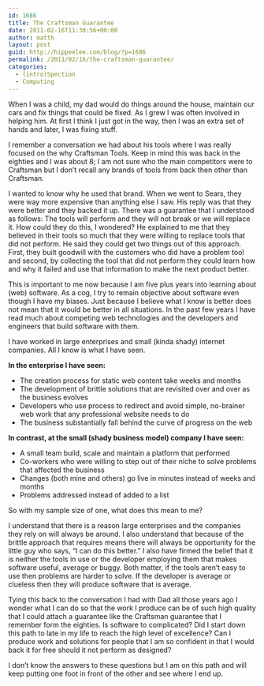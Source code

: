 ```yaml
---
id: 1686
title: The Craftsman Guarantee
date: 2011-02-16T11:30:56+00:00
author: matth
layout: post
guid: http://hippeelee.com/blog/?p=1686
permalink: /2011/02/16/the-craftsman-guarantee/
categories:
  - (intro)Spection
  - Computing
---
```

When I was a child, my dad would do things around the house, maintain our cars and fix things that could be fixed. As I grew I was often involved in helping him. At first I think I just got in the way, then I was an extra set of hands and later, I was fixing stuff.

I remember a conversation we had about his tools where I was really focused on the why Craftsman Tools. Keep in mind this was back in the eighties and I was about 8; I am not sure who the main competitors were to Craftsman but I don&#8217;t recall any brands of tools from back then other than Craftsman.

I wanted to know why he used that brand. When we went to Sears, they were way more expensive than anything else I saw. His reply was that they were better and they backed it up. There was a guarantee that I understood as follows: The tools will perform and they will not break or we will replace it. How could they do this, I wondered? He explained to me that they believed in their tools so much that they were willing to replace tools that<!--more--> did not perform. He said they could get two things out of this approach. First, they built goodwill with the customers who did have a problem tool and second, by collecting the tool that did not perform they could learn how and why it failed and use that information to make the next product better.

This is important to me now because I am five plus years into learning about (web) software. As a cog, I try to remain objective about software even though I have my biases. Just because I believe what I know is better does not mean that it would be better in all situations. In the past few years I have read much about competing web technologies and the developers and engineers that build software with them.

I have worked in large enterprises and small (kinda shady) internet companies. All I know is what I have seen.

**In the enterprise I have seen:**

  * The creation process for static web content take weeks and months
  * The development of brittle solutions that are revisited over and over as the business evolves
  * Developers who use process to redirect and avoid simple, no-brainer web work that any professional website needs to do
  * The business substantially fall behind the curve of progress on the web

**In contrast, at the small (shady business model) company I have seen:**

  * A small team build, scale and maintain a platform that performed
  * Co-workers who were willing to step out of their niche to solve problems that affected the business
  * Changes (both mine and others) go live in minutes instead of weeks and months
  * Problems addressed instead of added to a list

So with my sample size of one, what does this mean to me?

I understand that there is a reason large enterprises and the companies they rely on will always be around. I also understand that because of the brittle approach that requires means there will always be opportunity for the little guy who says, &#8220;I can do this better.&#8221; I also have firmed the belief that it is neither the tools in use or the developer employing them that makes software useful, average or buggy. Both matter, if the tools aren&#8217;t easy to use then problems are harder to solve. If the developer is average or clueless then they will produce software that is average.

Tying this back to the conversation I had with Dad all those years ago I wonder what I can do so that the work I produce can be of such high quality that I could attach a guarantee like the Craftsman guarantee that I remember form the eighties. Is software to complicated? Did I start down this path to late in my life to reach the high level of excellence? Can I produce work and solutions for people that I am so confident in that I would back it for free should it not perform as designed?

I don&#8217;t know the answers to these questions but I am on this path and will keep putting one foot in front of the other and see where I end up.